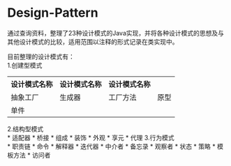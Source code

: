 # Design-Pattern
通过查询资料，整理了23种设计模式的Java实现，并将各种设计模式的思想及与其他设计模式的比较，适用范围以注释的形式记录在类实现中。

目前整理的设计模式有：<br/>
1.创建型模式<br/>
<table>
<tr>
<th>设计模式名称</th>
<th>设计模式名称</th>
<th>设计模式名称</th>
</tr>
<tr>
 <td>抽象工厂 </td>
  <td>生成器</td>
   <td>工厂方法</td>
   <td>原型</td>
</tr>
<tr>
<td>单件</td>
</tr>
</table>
2.结构型模式<br/>
  * 适配器                      * 桥接                  * 组成                   * 装饰
  * 外观                        * 享元                  * 代理
3.行为模式<br/>
  * 职责链                      * 命令                  * 解释器                 * 迭代器
  * 中介者                      * 备忘录                * 观察者                 * 状态
  * 策略                        * 模板方法              * 访问者
